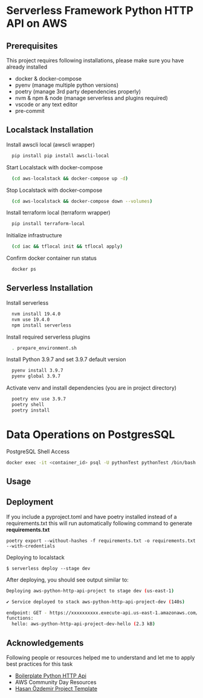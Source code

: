 # Serverless Framework Python HTTP API on AWS

## Prerequisites

This project requires following installations, please make sure you have already installed

- docker & docker-compose
- pyenv (manage multiple python versions)
- poetry (manage 3rd party dependencies properly)
- nvm & npm & node (manage serverless and plugins required)
- vscode or any text editor
- pre-commit


## Localstack Installation

Install awscli local (awscli wrapper)
```bash
  pip install pip install awscli-local
```
Start Localstack with docker-compose
```bash
  (cd aws-localstack && docker-compose up -d)
```
Stop Localstack with docker-compose
```bash
  (cd aws-localstack && docker-compose down --volumes)
```


Install terraform local (terraform wrapper)
```bash
  pip install terraform-local
```
Initialize infrastructure
```bash
  (cd iac && tflocal init && tflocal apply)
```
Confirm docker container run status
```bash
  docker ps
```
## Serverless Installation

Install serverless
```bash
  nvm install 19.4.0
  nvm use 19.4.0
  npm install serverless
```
Install required serverless plugins
```bash
  . prepare_environment.sh
```

Install Python 3.9.7 and set 3.9.7 default version
```bash
  pyenv install 3.9.7
  pyenv global 3.9.7
```
Activate venv and install dependencies (you are in project directory)
```bash
  poetry env use 3.9.7
  poetry shell
  poetry install
```

# Data Operations on PostgresSQL

PostgreSQL Shell Access
```bash
docker exec -it <container_id> psql -U pythonTest pythonTest /bin/bash
```



## Usage

## Deployment


If you include a pyproject.toml and have poetry installed instead of a requirements.txt this will run automatically following command to generate **requirements.txt**
```
poetry export --without-hashes -f requirements.txt -o requirements.txt --with-credentials
```



Deploying to localstack
```
$ serverless deploy --stage dev
```

After deploying, you should see output similar to:

```bash
Deploying aws-python-http-api-project to stage dev (us-east-1)

✔ Service deployed to stack aws-python-http-api-project-dev (140s)

endpoint: GET - https://xxxxxxxxxx.execute-api.us-east-1.amazonaws.com/
functions:
  hello: aws-python-http-api-project-dev-hello (2.3 kB)
```

## Acknowledgements
Following people or resources helped me to understand and let me to apply best practices for this task
 - [Boilerplate Python HTTP Api](https://github.com/yokharian/boilerplate-python-http-api)
 - AWS Community Day Resources
 - [Hasan Özdemir Project Template](https://github.com/hasanozdem1r/python_project_template)
